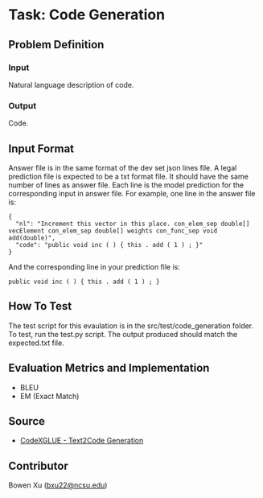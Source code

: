# Task: Code Generation

## Problem Definition

### Input

Natural language description of code.

### Output

Code.

## Input Format

Answer file is in the same format of the dev set json lines file. A legal prediction file is expected to be a txt format file. It should have the same number of lines as answer file. Each line is the model prediction for the corresponding input in answer file. For example, one line in the answer file is:
```
{
  "nl": "Increment this vector in this place. con_elem_sep double[] vecElement con_elem_sep double[] weights con_func_sep void add(double)",
  "code": "public void inc ( ) { this . add ( 1 ) ; }"
}
```

And the corresponding line in your prediction file is:
```
public void inc ( ) { this . add ( 1 ) ; }
```

## How To Test
The test script for this evaulation is in the src/test/code_generation folder. To test, run the test.py script. The output produced should match the expected.txt file.


## Evaluation Metrics and Implementation

- BLEU
- EM (Exact Match)

## Source

- [CodeXGLUE - Text2Code Generation](https://github.com/microsoft/CodeXGLUE/tree/main/Text-Code/text-to-code/evaluator)

## Contributor

Bowen Xu (bxu22@ncsu.edu)